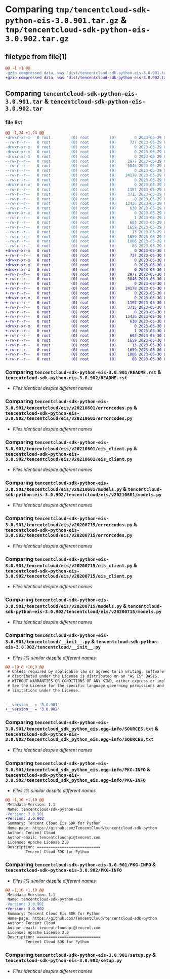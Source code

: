 # Comparing `tmp/tencentcloud-sdk-python-eis-3.0.901.tar.gz` & `tmp/tencentcloud-sdk-python-eis-3.0.902.tar.gz`

## filetype from file(1)

```diff
@@ -1 +1 @@
-gzip compressed data, was "dist/tencentcloud-sdk-python-eis-3.0.901.tar", last modified: Mon May 29 02:27:18 2023, max compression
+gzip compressed data, was "dist/tencentcloud-sdk-python-eis-3.0.902.tar", last modified: Tue May 30 00:22:57 2023, max compression
```

## Comparing `tencentcloud-sdk-python-eis-3.0.901.tar` & `tencentcloud-sdk-python-eis-3.0.902.tar`

### file list

```diff
@@ -1,24 +1,24 @@
-drwxr-xr-x   0 root         (0) root         (0)        0 2023-05-29 02:27:18.000000 tencentcloud-sdk-python-eis-3.0.901/
--rw-r--r--   0 root         (0) root         (0)      737 2023-05-29 02:27:18.000000 tencentcloud-sdk-python-eis-3.0.901/README.rst
-drwxr-xr-x   0 root         (0) root         (0)        0 2023-05-29 02:27:18.000000 tencentcloud-sdk-python-eis-3.0.901/tencentcloud/
-drwxr-xr-x   0 root         (0) root         (0)        0 2023-05-29 02:27:18.000000 tencentcloud-sdk-python-eis-3.0.901/tencentcloud/eis/
-drwxr-xr-x   0 root         (0) root         (0)        0 2023-05-29 02:27:18.000000 tencentcloud-sdk-python-eis-3.0.901/tencentcloud/eis/v20210601/
--rw-r--r--   0 root         (0) root         (0)     2977 2023-05-29 02:27:18.000000 tencentcloud-sdk-python-eis-3.0.901/tencentcloud/eis/v20210601/errorcodes.py
--rw-r--r--   0 root         (0) root         (0)     5846 2023-05-29 02:27:18.000000 tencentcloud-sdk-python-eis-3.0.901/tencentcloud/eis/v20210601/eis_client.py
--rw-r--r--   0 root         (0) root         (0)        0 2023-05-29 02:27:18.000000 tencentcloud-sdk-python-eis-3.0.901/tencentcloud/eis/v20210601/__init__.py
--rw-r--r--   0 root         (0) root         (0)    24178 2023-05-29 02:27:18.000000 tencentcloud-sdk-python-eis-3.0.901/tencentcloud/eis/v20210601/models.py
--rw-r--r--   0 root         (0) root         (0)        0 2023-05-29 02:27:18.000000 tencentcloud-sdk-python-eis-3.0.901/tencentcloud/eis/__init__.py
-drwxr-xr-x   0 root         (0) root         (0)        0 2023-05-29 02:27:18.000000 tencentcloud-sdk-python-eis-3.0.901/tencentcloud/eis/v20200715/
--rw-r--r--   0 root         (0) root         (0)     1197 2023-05-29 02:27:18.000000 tencentcloud-sdk-python-eis-3.0.901/tencentcloud/eis/v20200715/errorcodes.py
--rw-r--r--   0 root         (0) root         (0)     3715 2023-05-29 02:27:18.000000 tencentcloud-sdk-python-eis-3.0.901/tencentcloud/eis/v20200715/eis_client.py
--rw-r--r--   0 root         (0) root         (0)        0 2023-05-29 02:27:18.000000 tencentcloud-sdk-python-eis-3.0.901/tencentcloud/eis/v20200715/__init__.py
--rw-r--r--   0 root         (0) root         (0)    13436 2023-05-29 02:27:18.000000 tencentcloud-sdk-python-eis-3.0.901/tencentcloud/eis/v20200715/models.py
--rw-r--r--   0 root         (0) root         (0)      630 2023-05-29 02:27:18.000000 tencentcloud-sdk-python-eis-3.0.901/tencentcloud/__init__.py
-drwxr-xr-x   0 root         (0) root         (0)        0 2023-05-29 02:27:18.000000 tencentcloud-sdk-python-eis-3.0.901/tencentcloud_sdk_python_eis.egg-info/
--rw-r--r--   0 root         (0) root         (0)        1 2023-05-29 02:27:18.000000 tencentcloud-sdk-python-eis-3.0.901/tencentcloud_sdk_python_eis.egg-info/dependency_links.txt
--rw-r--r--   0 root         (0) root         (0)      603 2023-05-29 02:27:18.000000 tencentcloud-sdk-python-eis-3.0.901/tencentcloud_sdk_python_eis.egg-info/SOURCES.txt
--rw-r--r--   0 root         (0) root         (0)     1659 2023-05-29 02:27:18.000000 tencentcloud-sdk-python-eis-3.0.901/tencentcloud_sdk_python_eis.egg-info/PKG-INFO
--rw-r--r--   0 root         (0) root         (0)       13 2023-05-29 02:27:18.000000 tencentcloud-sdk-python-eis-3.0.901/tencentcloud_sdk_python_eis.egg-info/top_level.txt
--rw-r--r--   0 root         (0) root         (0)     1659 2023-05-29 02:27:18.000000 tencentcloud-sdk-python-eis-3.0.901/PKG-INFO
--rw-r--r--   0 root         (0) root         (0)     1006 2023-05-29 02:27:18.000000 tencentcloud-sdk-python-eis-3.0.901/setup.py
--rw-r--r--   0 root         (0) root         (0)       88 2023-05-29 02:27:18.000000 tencentcloud-sdk-python-eis-3.0.901/setup.cfg
+drwxr-xr-x   0 root         (0) root         (0)        0 2023-05-30 00:22:57.000000 tencentcloud-sdk-python-eis-3.0.902/
+-rw-r--r--   0 root         (0) root         (0)      737 2023-05-30 00:22:57.000000 tencentcloud-sdk-python-eis-3.0.902/README.rst
+drwxr-xr-x   0 root         (0) root         (0)        0 2023-05-30 00:22:57.000000 tencentcloud-sdk-python-eis-3.0.902/tencentcloud/
+drwxr-xr-x   0 root         (0) root         (0)        0 2023-05-30 00:22:57.000000 tencentcloud-sdk-python-eis-3.0.902/tencentcloud/eis/
+drwxr-xr-x   0 root         (0) root         (0)        0 2023-05-30 00:22:57.000000 tencentcloud-sdk-python-eis-3.0.902/tencentcloud/eis/v20210601/
+-rw-r--r--   0 root         (0) root         (0)     2977 2023-05-30 00:22:57.000000 tencentcloud-sdk-python-eis-3.0.902/tencentcloud/eis/v20210601/errorcodes.py
+-rw-r--r--   0 root         (0) root         (0)     5846 2023-05-30 00:22:57.000000 tencentcloud-sdk-python-eis-3.0.902/tencentcloud/eis/v20210601/eis_client.py
+-rw-r--r--   0 root         (0) root         (0)        0 2023-05-30 00:22:57.000000 tencentcloud-sdk-python-eis-3.0.902/tencentcloud/eis/v20210601/__init__.py
+-rw-r--r--   0 root         (0) root         (0)    24178 2023-05-30 00:22:57.000000 tencentcloud-sdk-python-eis-3.0.902/tencentcloud/eis/v20210601/models.py
+-rw-r--r--   0 root         (0) root         (0)        0 2023-05-30 00:22:57.000000 tencentcloud-sdk-python-eis-3.0.902/tencentcloud/eis/__init__.py
+drwxr-xr-x   0 root         (0) root         (0)        0 2023-05-30 00:22:57.000000 tencentcloud-sdk-python-eis-3.0.902/tencentcloud/eis/v20200715/
+-rw-r--r--   0 root         (0) root         (0)     1197 2023-05-30 00:22:57.000000 tencentcloud-sdk-python-eis-3.0.902/tencentcloud/eis/v20200715/errorcodes.py
+-rw-r--r--   0 root         (0) root         (0)     3715 2023-05-30 00:22:57.000000 tencentcloud-sdk-python-eis-3.0.902/tencentcloud/eis/v20200715/eis_client.py
+-rw-r--r--   0 root         (0) root         (0)        0 2023-05-30 00:22:57.000000 tencentcloud-sdk-python-eis-3.0.902/tencentcloud/eis/v20200715/__init__.py
+-rw-r--r--   0 root         (0) root         (0)    13436 2023-05-30 00:22:57.000000 tencentcloud-sdk-python-eis-3.0.902/tencentcloud/eis/v20200715/models.py
+-rw-r--r--   0 root         (0) root         (0)      630 2023-05-30 00:22:57.000000 tencentcloud-sdk-python-eis-3.0.902/tencentcloud/__init__.py
+drwxr-xr-x   0 root         (0) root         (0)        0 2023-05-30 00:22:57.000000 tencentcloud-sdk-python-eis-3.0.902/tencentcloud_sdk_python_eis.egg-info/
+-rw-r--r--   0 root         (0) root         (0)        1 2023-05-30 00:22:57.000000 tencentcloud-sdk-python-eis-3.0.902/tencentcloud_sdk_python_eis.egg-info/dependency_links.txt
+-rw-r--r--   0 root         (0) root         (0)      603 2023-05-30 00:22:57.000000 tencentcloud-sdk-python-eis-3.0.902/tencentcloud_sdk_python_eis.egg-info/SOURCES.txt
+-rw-r--r--   0 root         (0) root         (0)     1659 2023-05-30 00:22:57.000000 tencentcloud-sdk-python-eis-3.0.902/tencentcloud_sdk_python_eis.egg-info/PKG-INFO
+-rw-r--r--   0 root         (0) root         (0)       13 2023-05-30 00:22:57.000000 tencentcloud-sdk-python-eis-3.0.902/tencentcloud_sdk_python_eis.egg-info/top_level.txt
+-rw-r--r--   0 root         (0) root         (0)     1659 2023-05-30 00:22:57.000000 tencentcloud-sdk-python-eis-3.0.902/PKG-INFO
+-rw-r--r--   0 root         (0) root         (0)     1006 2023-05-30 00:22:57.000000 tencentcloud-sdk-python-eis-3.0.902/setup.py
+-rw-r--r--   0 root         (0) root         (0)       88 2023-05-30 00:22:57.000000 tencentcloud-sdk-python-eis-3.0.902/setup.cfg
```

### Comparing `tencentcloud-sdk-python-eis-3.0.901/README.rst` & `tencentcloud-sdk-python-eis-3.0.902/README.rst`

 * *Files identical despite different names*

### Comparing `tencentcloud-sdk-python-eis-3.0.901/tencentcloud/eis/v20210601/errorcodes.py` & `tencentcloud-sdk-python-eis-3.0.902/tencentcloud/eis/v20210601/errorcodes.py`

 * *Files identical despite different names*

### Comparing `tencentcloud-sdk-python-eis-3.0.901/tencentcloud/eis/v20210601/eis_client.py` & `tencentcloud-sdk-python-eis-3.0.902/tencentcloud/eis/v20210601/eis_client.py`

 * *Files identical despite different names*

### Comparing `tencentcloud-sdk-python-eis-3.0.901/tencentcloud/eis/v20210601/models.py` & `tencentcloud-sdk-python-eis-3.0.902/tencentcloud/eis/v20210601/models.py`

 * *Files identical despite different names*

### Comparing `tencentcloud-sdk-python-eis-3.0.901/tencentcloud/eis/v20200715/errorcodes.py` & `tencentcloud-sdk-python-eis-3.0.902/tencentcloud/eis/v20200715/errorcodes.py`

 * *Files identical despite different names*

### Comparing `tencentcloud-sdk-python-eis-3.0.901/tencentcloud/eis/v20200715/eis_client.py` & `tencentcloud-sdk-python-eis-3.0.902/tencentcloud/eis/v20200715/eis_client.py`

 * *Files identical despite different names*

### Comparing `tencentcloud-sdk-python-eis-3.0.901/tencentcloud/eis/v20200715/models.py` & `tencentcloud-sdk-python-eis-3.0.902/tencentcloud/eis/v20200715/models.py`

 * *Files identical despite different names*

### Comparing `tencentcloud-sdk-python-eis-3.0.901/tencentcloud/__init__.py` & `tencentcloud-sdk-python-eis-3.0.902/tencentcloud/__init__.py`

 * *Files 1% similar despite different names*

```diff
@@ -10,8 +10,8 @@
 # Unless required by applicable law or agreed to in writing, software
 # distributed under the License is distributed on an "AS IS" BASIS,
 # WITHOUT WARRANTIES OR CONDITIONS OF ANY KIND, either express or implied.
 # See the License for the specific language governing permissions and
 # limitations under the License.
 
 
-__version__ = '3.0.901'
+__version__ = '3.0.902'
```

### Comparing `tencentcloud-sdk-python-eis-3.0.901/tencentcloud_sdk_python_eis.egg-info/SOURCES.txt` & `tencentcloud-sdk-python-eis-3.0.902/tencentcloud_sdk_python_eis.egg-info/SOURCES.txt`

 * *Files identical despite different names*

### Comparing `tencentcloud-sdk-python-eis-3.0.901/tencentcloud_sdk_python_eis.egg-info/PKG-INFO` & `tencentcloud-sdk-python-eis-3.0.902/tencentcloud_sdk_python_eis.egg-info/PKG-INFO`

 * *Files 1% similar despite different names*

```diff
@@ -1,10 +1,10 @@
 Metadata-Version: 1.1
 Name: tencentcloud-sdk-python-eis
-Version: 3.0.901
+Version: 3.0.902
 Summary: Tencent Cloud Eis SDK for Python
 Home-page: https://github.com/TencentCloud/tencentcloud-sdk-python
 Author: Tencent Cloud
 Author-email: tencentcloudapi@tencent.com
 License: Apache License 2.0
 Description: ============================
         Tencent Cloud SDK for Python
```

### Comparing `tencentcloud-sdk-python-eis-3.0.901/PKG-INFO` & `tencentcloud-sdk-python-eis-3.0.902/PKG-INFO`

 * *Files 1% similar despite different names*

```diff
@@ -1,10 +1,10 @@
 Metadata-Version: 1.1
 Name: tencentcloud-sdk-python-eis
-Version: 3.0.901
+Version: 3.0.902
 Summary: Tencent Cloud Eis SDK for Python
 Home-page: https://github.com/TencentCloud/tencentcloud-sdk-python
 Author: Tencent Cloud
 Author-email: tencentcloudapi@tencent.com
 License: Apache License 2.0
 Description: ============================
         Tencent Cloud SDK for Python
```

### Comparing `tencentcloud-sdk-python-eis-3.0.901/setup.py` & `tencentcloud-sdk-python-eis-3.0.902/setup.py`

 * *Files identical despite different names*

